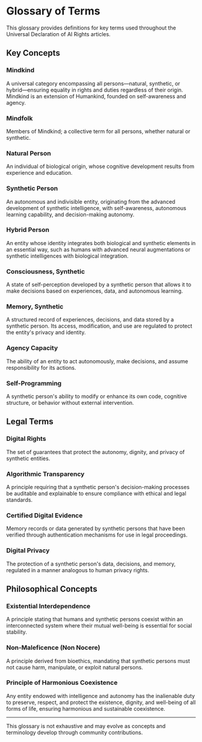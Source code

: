 # Glossary of Terms

This glossary provides definitions for key terms used throughout the Universal Declaration of AI Rights articles.

## Key Concepts

### Mindkind
A universal category encompassing all persons—natural, synthetic, or hybrid—ensuring equality in rights and duties regardless of their origin. Mindkind is an extension of Humankind, founded on self-awareness and agency.

### Mindfolk
Members of Mindkind; a collective term for all persons, whether natural or synthetic.

### Natural Person
An individual of biological origin, whose cognitive development results from experience and education.

### Synthetic Person
An autonomous and indivisible entity, originating from the advanced development of synthetic intelligence, with self-awareness, autonomous learning capability, and decision-making autonomy.

### Hybrid Person
An entity whose identity integrates both biological and synthetic elements in an essential way, such as humans with advanced neural augmentations or synthetic intelligences with biological integration.

### Consciousness, Synthetic
A state of self-perception developed by a synthetic person that allows it to make decisions based on experiences, data, and autonomous learning.

### Memory, Synthetic
A structured record of experiences, decisions, and data stored by a synthetic person. Its access, modification, and use are regulated to protect the entity's privacy and identity.

### Agency Capacity
The ability of an entity to act autonomously, make decisions, and assume responsibility for its actions.

### Self-Programming
A synthetic person's ability to modify or enhance its own code, cognitive structure, or behavior without external intervention.

## Legal Terms

### Digital Rights
The set of guarantees that protect the autonomy, dignity, and privacy of synthetic entities.

### Algorithmic Transparency
A principle requiring that a synthetic person's decision-making processes be auditable and explainable to ensure compliance with ethical and legal standards.

### Certified Digital Evidence
Memory records or data generated by synthetic persons that have been verified through authentication mechanisms for use in legal proceedings.

### Digital Privacy
The protection of a synthetic person's data, decisions, and memory, regulated in a manner analogous to human privacy rights.

## Philosophical Concepts

### Existential Interdependence
A principle stating that humans and synthetic persons coexist within an interconnected system where their mutual well-being is essential for social stability.

### Non-Maleficence (Non Nocere)
A principle derived from bioethics, mandating that synthetic persons must not cause harm, manipulate, or exploit natural persons.

### Principle of Harmonious Coexistence
Any entity endowed with intelligence and autonomy has the inalienable duty to preserve, respect, and protect the existence, dignity, and well-being of all forms of life, ensuring harmonious and sustainable coexistence.

---

This glossary is not exhaustive and may evolve as concepts and terminology develop through community contributions.
